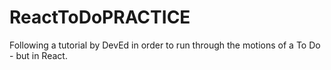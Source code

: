 # ReactToDoPRACTICE
Following a tutorial by DevEd in order to run through the motions of a To Do - but in React.
